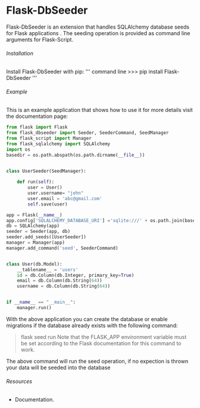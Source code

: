 # Flask-DbSeeder

Flask-DbSeeder is an extension that handles SQLAlchemy database seeds for Flask applications .
The seeding operation is provided as command line arguments for Flask-Script.

###### Installation
Install Flask-DbSeeder with pip:
''' command line
    >>> pip install Flask-DbSeeder
'''

###### Example
This is an example application that shows how to use it for more details visit the documentation page:
```python
from flask import Flask
from flask_dbseeder import Seeder, SeederCommand, SeedManager
from flask_script import Manager
from flask_sqlalchemy import SQLAlchemy
import os
basedir = os.path.abspath(os.path.dirname(__file__))


class UserSeeder(SeedManager):
    
    def run(self):
        user = User()
        user.username= "john"
        user.email = 'abc@gmail.com'
        self.save(user)

app = Flask(__name__)
app.config['SQLALCHEMY_DATABASE_URI'] ='sqlite:///' + os.path.join(basedir, 'test.db')
db = SQLAlchemy(app)
seeder = Seeder(app, db)
seeder.add_seeds([UserSeeder])
manager = Manager(app)
manager.add_command('seed', SeederCommand)


class User(db.Model):
    __tablename__ = 'users'
    id = db.Column(db.Integer, primary_key=True)
    email = db.Column(db.String(64))
    username = db.Column(db.String(64))


if __name__ == "__main__":
    manager.run()
```

With the above application you can create the database or enable migrations if the database already exists with the following command:
> flask seed run
Note that the FLASK_APP environment variable must be set according to the Flask documentation for this command to work. 

The above command will run the seed operation, if no expection is thrown your data will be seeded into the database

###### Resources
* Documentation.

